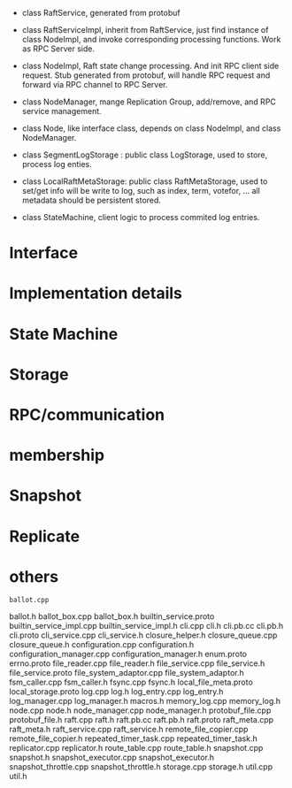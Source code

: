 
* class RaftService, generated from protobuf

* class RaftServiceImpl, inherit from RaftService, just find instance of class NodeImpl, and invoke corresponding processing functions. Work as RPC Server side.

* class NodeImpl, Raft state change processing. And init RPC client side request. Stub generated from protobuf, will handle RPC request and forward via RPC channel to RPC Server.

* class NodeManager, mange Replication Group, add/remove, and RPC service management.

* class Node, like interface class, depends on class NodeImpl, and class NodeManager.


* class SegmentLogStorage : public class LogStorage, used to store, process log enties.

* class LocalRaftMetaStorage: public class RaftMetaStorage, used to set/get info will be write to log, such as index, term, votefor, ... all metadata should be persistent stored.

* class StateMachine, client logic to process commited log entries. 



# Interface



# Implementation details


# State Machine

# Storage

# RPC/communication

# membership

# Snapshot

# Replicate

# others



 	ballot.cpp
ballot.h 	ballot_box.cpp 	ballot_box.h
builtin_service.proto 	builtin_service_impl.cpp 	builtin_service_impl.h
cli.cpp 	cli.h 	cli.pb.cc
cli.pb.h 	cli.proto 	cli_service.cpp
cli_service.h 	closure_helper.h 	closure_queue.cpp
closure_queue.h 	configuration.cpp 	configuration.h
configuration_manager.cpp 	configuration_manager.h 	enum.proto
errno.proto 	file_reader.cpp 	file_reader.h
file_service.cpp 	file_service.h 	file_service.proto
file_system_adaptor.cpp 	file_system_adaptor.h 	fsm_caller.cpp
fsm_caller.h 	fsync.cpp 	fsync.h
local_file_meta.proto 	local_storage.proto 	log.cpp
log.h 	log_entry.cpp 	log_entry.h
log_manager.cpp 	log_manager.h 	macros.h
memory_log.cpp 	memory_log.h 	node.cpp
node.h 	node_manager.cpp 	node_manager.h
protobuf_file.cpp 	protobuf_file.h 	raft.cpp
raft.h 	raft.pb.cc 	raft.pb.h
raft.proto 	raft_meta.cpp 	raft_meta.h
raft_service.cpp 	raft_service.h 	remote_file_copier.cpp
remote_file_copier.h 	repeated_timer_task.cpp 	repeated_timer_task.h
replicator.cpp 	replicator.h 	route_table.cpp
route_table.h 	snapshot.cpp 	snapshot.h
snapshot_executor.cpp 	snapshot_executor.h 	snapshot_throttle.cpp
snapshot_throttle.h 	storage.cpp 	storage.h
util.cpp 	util.h
